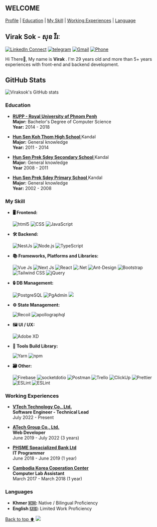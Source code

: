 <!--
if you don't know how to print or save it just use this website 
https://md2pdf.netlify.app/

### Hi there 👋
** Thank to this guy >>
**rimsila/README.md** is a ✨ _special_ ✨ repository because its `README.md` (this file) appears on your GitHub profile.
-->

## WELCOME

[Profile](#welcome) | [Education](#education) | [My Skill](#my-skill) | [Working Experiences](#working-experiences) | [Language](#languages)

## Virak Sok - សុខ វីរៈ

[![LinkedIn Connect](https://img.shields.io/badge/LinkedIn-0077B5?logo=linkedin&logoColor=white)](https://www.linkedin.com/in/virak-sok-b51017206/)
[![telegram](https://img.shields.io/badge/Telegram-2CA5E0?style=for-the-square&logo=telegram&logoColor=ffffff)](https://t.me/r4kkie_27)
[![Gmail](https://img.shields.io/badge/%20-sokvirak1606@gmail.com-black?color=14171A&labelColor=ef5350&logo=gmail&logoColor=ffffff)](mailto:sokvirak1606@gmail.com?subject=From%20GitHub&cc=sokvirak1606@gmail&body=Hi,%20there.%20Found%20you%20from%20GitHub.)
[![Phone](https://img.shields.io/badge/Phone-+855_966883305-black?color=14171A&labelColor=blue&logoColor=ffffff)](tel:855319465222)

Hi There👋, My name is <b>Virak </b>. I'm 29 years old and more than 5+ years experiences with front-end and backend development.

## GitHub Stats

![Viraksok's GitHub stats](https://github-readme-stats.vercel.app/api?username=viraksok&show_icons=true&theme=radical)



### Education

- <b><a href="http://www.rupp.edu.kh/" target="_blank" > RUPP - Royal University of Phnom Penh
  </a> </b><br>
  <b>Major:</b> Bachelor's Degree of Computer Science <br/>
  <b>Year:</b> 2014 - 2018

- <b><a href="#" target="_blank" > Hun Sen Koh Thom High School
  </a> </b> Kandal<br>
  <b>Major:</b> General knowledge <br/>
  <b>Year:</b> 2011 - 2014
  
- <b><a href="#" target="_blank" > Hun Sen Prek Sdey Secondary School
  </a> </b> Kandal<br>
  <b>Major:</b> General knowledge <br/>
  <b>Year</b> 2008 - 2011
  
- <b><a href="#" target="_blank" > Hun Sen Prek Sdey Primary School
  </a> </b> Kandal<br>
  <b>Major:</b> General knowledge <br/>
  <b>Year:</b> 2002 - 2008


### My Skill

- <b>🖥 Frontend: </b>
  <p>
    <img alt="html5" src="https://img.shields.io/badge/-HTML5-E34F26?style=for-the-square&logo=html5&logoColor=white" />
    <img alt="CSS" src="https://img.shields.io/badge/-CSS3-1572B6?style=for-the-square&logo=CSS3&logoColor=white" />
    <img alt="JavaScript" src="https://img.shields.io/badge/-JavaScript-F7DF1E?style=for-the-square&logo=JavaScript&logoColor=white" />
  <p>
  
- <b>🛠 Backend: </b>
  <p>
    <img alt="NestJs" src="https://img.shields.io/badge/-NestJs-ea2845?style=for-the-square&logo=nestjs&logoColor=white" />
    <img alt="Node.js" src="https://img.shields.io/badge/-Node.js-339933?style=for-the-square&logo=Node.js&logoColor=white" />
    <img alt="TypeScript" src="https://img.shields.io/badge/-TypeScript-007ACC?style=for-the-square&logo=typescript&logoColor=white" />
  <p>
  
- <b> 📚 Frameworks, Platforms and Libraries: </b>
  <p>
    <img alt="Vue Js" src="https://img.shields.io/badge/Vue.js-35495E?style=for-the-square&logo=vuedotjs&logoColor=4FC08D " />
    <img alt="Next Js" src="https://img.shields.io/badge/Next-black?style=for-the-square&logo=next.js&logoColor=white" />
    <img alt="React" src="https://img.shields.io/badge/react-%2320232a.svg?style=for-the-square&logo=react&logoColor=%2361DAFB" />
    <img alt=".Net" src="https://img.shields.io/badge/.NET-5C2D91?style=for-the-square&logo=.net&logoColor=white" />
    <img alt="Ant-Design" src="https://img.shields.io/badge/-AntDesign-%230170FE?style=for-the-square&logo=ant-design&logoColor=white" />
    <img alt="Bootstrap" src="https://img.shields.io/badge/-Bootstrap-7952B3?style=for-the-square&logo=Bootstrap&logoColor=white" /> 
    <img alt="Tailwind CSS" src="https://img.shields.io/badge/-TailwindCSS-06B6D4?style=for-the-square&logo=TailwindCSS&logoColor=white" />
    <img alt="jQuery" src="https://img.shields.io/badge/-jQuery-0769AD?style=for-the-square&logo=jQuery&logoColor=white" />
  <p>
  
- <b>🔒 DB Management: </b>
  <p>
    <img alt="PostgreSQL" src="https://img.shields.io/badge/-PostgreSQL-4169E1?style=for-the-square&logo=PostgreSQL&logoColor=white" /> 
    <img alt="PgAdmin" src="https://img.shields.io/badge/-PgAdmin-4169E1?style=for-the-square&logo=PostgreSQL&logoColor=white" /> 
    <img src="https://img.shields.io/badge/Microsoft%20SQL%20Sever-CC2927?style=for-the-square&logo=microsoft%20sql%20server&logoColor=white" />
  <p>
  
- <b>⚙️ State Management: </b>
  <p>
    <img alt="Recoil" src="https://img.shields.io/badge/-Recoil-f52718?style=for-the-square&logo=recoil&logoColor=white" />
    <img alt="apollographql" src="https://img.shields.io/badge/-apollographql-311C87?style=for-the-square&logo=apollographql&logoColor=white" /> 
  <p>
- <b>🖼 UI / UX: </b>
  <p>
    <img alt="Adobe XD" src="https://img.shields.io/badge/Adobe%20XD-470137?style=for-the-square&logo=Adobe%20XD&logoColor=#FF61F6" /> 
  <p>

- <b>🧰 Tools Build Library: </b>
  <p>
    <img alt="Yarn" src="https://img.shields.io/badge/-Yarn-2C8EBB?style=for-the-square&logo=Yarn&logoColor=white" />
    <img alt="npm" src="https://img.shields.io/badge/NPM-%23000000.svg?style=for-the-square&logo=npm&logoColor=white" />
  <p>
  
 - <b>🗃️ Other: </b>
   <p>
    <img alt="Firebase" src="https://img.shields.io/badge/-Firebase-FFCA28?style=for-the-square&logo=Firebase&logoColor=white" />
    <img alt="socketdotio" src="https://img.shields.io/badge/-Socket.io-010101?style=for-the-square&logo=socketdotio&logoColor=white" /> 
    <img alt="Postman" src="https://img.shields.io/badge/-Postman-FF6C37?style=for-the-square&logo=Postman&logoColor=white" /> 
    <img alt="Trello" src="https://img.shields.io/badge/-Trello-0052CC?style=for-the-square&logo=Trello&logoColor=white" />
    <img alt="ClickUp" src="https://img.shields.io/static/v1?style=for-the-square&message=ClickUp&color=7B68EE&logo=ClickUp&logoColor=FFFFFF&label=" />
    <img alt="Prettier" src="https://img.shields.io/badge/-Prettier-F7B93E?style=for-the-square&logo=Prettier&logoColor=white" />
    <img alt="ESLint" src="https://img.shields.io/badge/-ESLint-4B32C3?style=for-the-square&logo=ESLint&logoColor=white" />
    <img alt="ESLint" src="https://img.shields.io/badge/-StyleLint-4B32C3?style=for-the-square&logo=StyleLint&logoColor=white" />
   <p>

### Working Experiences
     
- <b> <a target="_blank" href="https://vtech.one/" target="_blank" >VTech Technology Co., Ltd. 
  </a></b> <br>
  <b>Software Engineer - Technical Lead </b>
  <br/>July 2022 - Present

- <b> <a target="_blank" href="https://www.atech-it.com/" target="_blank" >ATech Group Co., Ltd.
  </a></b> <br>
  <b>Web Developer</b>
  <br/>June 2019 - July 2022 (3 years)
 
- <b> <a target="_blank" href="/" target="_blank" > PHSME Speacialized Bank Ltd
  </a></b> <br>
  <b>IT Programmer</b>
  <br/>June 2018 - June 2019 (1 year)
  
- <b> <a target="_blank" href="https://www.ckcc.edu.kh/" target="_blank" >Cambodia Korea Coperation Center
  </a></b> <br>
  <b>Computer Lab Assistant</b>
  <br/>March 2017 - March 2018 (1 year)

### Languages

- <b>Khmer   🇰🇭:</b> Native / Bilingual Proficiency
- <b>English 🇺🇸:</b> Limited Work Proficiency

</p>

[Back to top ⬆️](#welcome)
![](https://bit.ly/3VhK25o)

